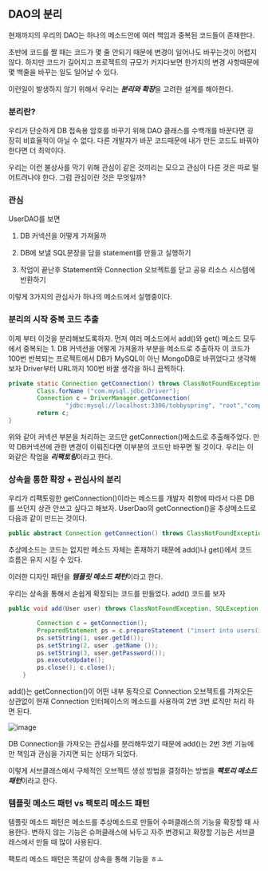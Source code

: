 ## DAO의 분리
현재까지의 우리의 DAO는 하나의 메소드안에 여러 책임과 중복된 코드들이 존재한다.

초반에 코드를 짤 때는 코드가 몇 줄 안되기 때문에 변경이 일어나도 바꾸는것이 어렵지 않다.
하지만 코드가 길어지고 프로젝트의 규모가 커지다보면 한가지의 변경 사항때문에 몇 백줄을 바꾸는 일도 일어날 수 있다.

이런일이 발생하지 않기 위해서 우리는 ***분리와 확장***을 고려한 설계를 해아한다.

### 분리란?
우리가 단순하게 DB 접속용 암호를 바꾸기 위해 DAO 클래스를 수백개를 바꾼다면 굉장히 비효율적이 아닐 수 없다.
다른 개발자가 바꾼 코드때문에 내가 만든 코드도 바꿔야한다면 더 최악이다.

우리는 이런 불상사를 막기 위해 관심이 같은 것끼리는 모으고 관심이 다른 것은 따로 떨어트려나야 한다.
그럼 관심이란 것은 무엇일까?

### 관심
UserDAO를 보면 
1. DB 커넥션을 어떻게 가져올까

2. DB에 보낼 SQL문장을 담을 statement를 만들고 실행하기

3. 작업이 끝난후 Statement와 Connection 오브젝트를 닫고 공유 리소스 시스템에 반환하기

이렇게 3가지의 관심사가 하나의 메소드에서 실행중이다.

### 분리의 시작 중복 코드 추출
이제 부터 이것을 분리해보도록하자.
먼저 여러 메소드에서 add()와 get() 메소드 모두에서 중복되는 1. DB 커넥션을 어떻게 가져올까 부분을 메소드로 추출하자
이 코드가 100번 반복되는 프로젝트에서 DB가 MySQL이 아닌 MongoDB로 바뀌었다고 생각해보자 Driver부터 URL까지 100번 바꿀 생각을 하니 끔찍하다.
```java
private static Connection getConnection() throws ClassNotFoundException, SQLException {
        Class.forName ("com.mysql.jdbc.Driver");
        Connection c = DriverManager.getConnection(
                "jdbc:mysql://localhost:3306/tobbyspring", "root","compact20");
        return c;
}
```
위와 같이 커넥션 부분을 처리하는 코드만 getConnection()메소드로 추출해주었다.
만약 DB커넥션에 관한 변경이 이뤄진다면 이부분의 코드만 바꾸면 될 것이다.
우리는 이와같은 작업을 ***리팩토링***이라고 한다.

### 상속을 통한 확장 + 관심사의 분리 
우리가 리팩토링한 getConnection()이라는 메소드를 개발자 취향에 따라서 다른 DB를 쓰던지 상관 안쓰고 싶다고 해보자.
UserDao의 getConnection()을 추상메소드로 다음과 같이 만드는 것이다.
```java
public abstract Connection getConnection() throws ClassNotFoundException,SQLException;
```
추상메소드는 코드는 없지만 메소드 자체는 존재하기 때문에 add()나 get()에서 코드 흐름은 유지 시킬 수 있다.

이러한 디자인 패턴을 ***템플릿 메소드 패턴***이라고 한다.

우리는 상속을 통해서 손쉽게 확장되는 코드를 만들었다.
add() 코드를 보자
```java
public void add(User user) throws ClassNotFoundException, SQLException {

        Connection c = getConnection();
        PreparedStatement ps = c.prepareStatement ("insert into users(id, name, password) values(?,?,?)");
        ps.setString(1, user.getId());
        ps.setString(2, user .getName ());
        ps.setString(3, user.getPassword());
        ps.executeUpdate();
        ps.close(); c.close();
    }
```
add()는 getConnection()이 어떤 내부 동작으로 Connection 오브젝트를 가져오든 상관없이 
현재 Connection 인터페이스의 메소드를 사용하여 2번 3번 로직만 처리 하면 된다.

![image](https://user-images.githubusercontent.com/74056843/212358450-6e76ad5c-61ae-42d3-b60c-692391f63c7b.png)

DB Connection을 가져오는 관심사를 분리해두었기 때문에 add()는 2번 3번 기능에만 책임과 관심을 가지면 되는 상태가 되었다.

이렇게 서브클래스에서 구체적인 오브젝트 생성 방법을 결정하는 방법을 ***팩토리 메소드 패턴***이라고 한다.

### 템플릿 메소드 패턴 vs 팩토리 메소드 패턴
템플릿 메소드 패턴은 메소드를 추상메소드로 만들어 수퍼클래스의 기능을 확장할 때 사용한다. 
변하지 않는 기능은 슈퍼클래스에 놔두고 자주 변경되고 확장할 기능은 서브클래스에서 만들 때 많이 사용된다.

팩토리 메소드 패턴은 똑같이 상속을 통해 기능을 
ㅎㅗ




